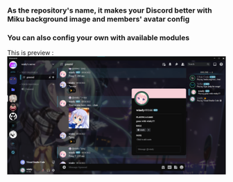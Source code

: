 ### As the repository's name, it makes your Discord better with Miku background image and members' avatar config
### You can also config your own with available modules
This is preview : 
<img src = "ssh1.png"></img>

